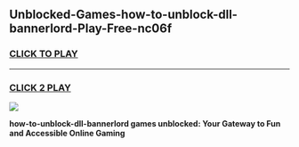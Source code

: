 
## Unblocked-Games-how-to-unblock-dll-bannerlord-Play-Free-nc06f
<h3>
<a href="https://premium76.site?title=how-to-unblock-dll-bannerlord&ref=10A">CLICK TO PLAY</a></h3>
<hr>

<h3>
<a href="https://premium76.site?title=how-to-unblock-dll-bannerlord&ref=10A">CLICK 2 PLAY</a>
  
</h3>

<a href="https://premium76.site?title=how-to-unblock-dll-bannerlord&ref=10A"><img src="https://clearcache.store/games.png"></a>


**how-to-unblock-dll-bannerlord games unblocked: Your Gateway to Fun and Accessible Online Gaming**
